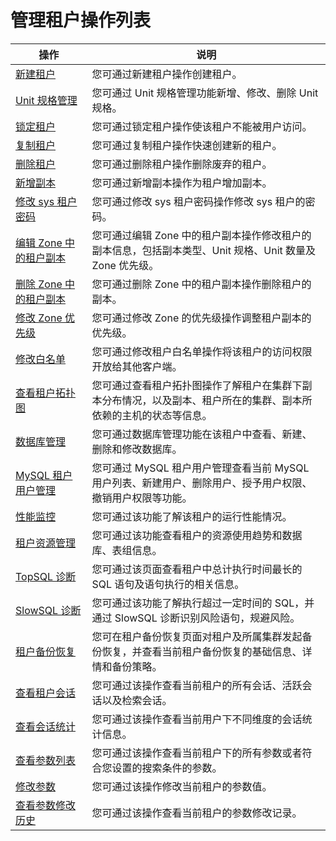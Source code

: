 # 管理租户操作列表

|                               操作                                |                               说明                                |
|-----------------------------------------------------------------|-----------------------------------------------------------------|
| [新建租户](200.basic-tenant-operations/100.userguide-create-a-tenant.md)             | 您可通过新建租户操作创建租户。                                                 |
| [Unit 规格管理](200.basic-tenant-operations/300.unit-specification-management.md)        | 您可通过 Unit 规格管理功能新增、修改、删除 Unit 规格。                               |
| [锁定租户](200.basic-tenant-operations/500.locked-tenants.md)             | 您可通过锁定租户操作使该租户不能被用户访问。                                          |
| [复制租户](200.basic-tenant-operations/600.replication-tenant.md)             | 您可通过复制租户操作快速创建新的租户。                                             |
| [删除租户](200.basic-tenant-operations/700.userguide-delete-a-tenant.md)             | 您可通过删除租户操作删除废弃的租户。                                              |
| [新增副本](200.basic-tenant-operations/900.add-copy.md)             | 您可通过新增副本操作为租户增加副本。                                              |
| [修改 sys 租户密码](200.basic-tenant-operations/1000.modify-the-sys-tenant-password.md)      | 您可通过修改 sys 租户密码操作修改 sys 租户的密码。                                  |
| [编辑 Zone 中的租户副本](200.basic-tenant-operations/1100.edit-the-tenant-copy-in-the-zone.md)   | 您可通过编辑 Zone 中的租户副本操作修改租户的副本信息，包括副本类型、Unit 规格、Unit 数量及 Zone 优先级。 |
| [删除 Zone 中的租户副本](200.basic-tenant-operations/1200.delete-a-replica-of-a-tenant-in-a-private-zone.md)   | 您可通过删除 Zone 中的租户副本操作删除租户的副本。                                    |
| [修改 Zone 优先级](200.basic-tenant-operations/1300.modify-a-zone-priority.md)      | 您可通过修改 Zone 的优先级操作调整租户副本的优先级。                                   |
| [修改白名单](200.basic-tenant-operations/1400.modify-whitelist.md)            | 您可通过修改租户白名单操作将该租户的访问权限开放给其他客户端。                                 |
| [查看租户拓扑图](../500.manage-tenants/300.userguide-view-the-tenant-topology.md)          | 您可通过查看租户拓扑图操作了解租户在集群下副本分布情况，以及副本、租户所在的集群、副本所依赖的主机的状态等信息。        |
| [数据库管理](../500.manage-tenants/500.database-management.md)            | 您可通过数据库管理功能在该租户中查看、新建、删除和修改数据库。                                 |
| [MySQL 租户用户管理](../500.manage-tenants/600.mysql-tenant-user-management.md)     | 您可通过 MySQL 租户用户管理查看当前 MySQL 用户列表、新建用户、删除用户、授予用户权限、撤销用户权限等功能。    |
| [性能监控](../500.manage-tenants/800.userguide-performance-monitoring.md)             | 您可通过该功能了解该租户的运行性能情况。                                            |
| [租户资源管理](../500.manage-tenants/900.tenant-resource-management.md)           | 您可通过该功能查看租户的资源使用趋势和数据库、表组信息。                                    |
| [TopSQL 诊断](1000.sql-diagnostics/100.userguide-topsql-diagnostics.md)        | 您可通过该页面查看租户中总计执行时间最长的 SQL 语句及语句执行的相关信息。                         |
| [SlowSQL 诊断](1000.sql-diagnostics/300.slowsql-diagnostics.md)       | 您可通过该功能了解执行超过一定时间的 SQL，并通过 SlowSQL 诊断识别风险语句，规避风险。               |
| [租户备份恢复](../500.manage-tenants/1300.backup-tenants.md)   |  您可在租户备份恢复页面对租户及所属集群发起备份恢复，并查看当前租户备份恢复的基础信息、详情和备份策略。|
| [查看租户会话](1100.session-management/100.view-tenant-sessions.md)           | 您可通过该操作查看当前租户的所有会话、活跃会话以及检索会话。                                  |
| [查看会话统计](1100.session-management/300.userguide-view-session-statistics.md)           | 您可通过该操作查看当前用户下不同维度的会话统计信息。                                      |
| [查看参数列表](1200.userguide-parameters/100.userguide-view-the-parameter-list.md)           | 您可通过该操作查看当前租户下的所有参数或者符合您设置的搜索条件的参数。                             |
| [修改参数](1200.userguide-parameters/200.userguide-modify-parameters.md)             | 您可通过该操作修改当前租户的参数值。                                              |
| [查看参数修改历史](1200.userguide-parameters/300.uerguide-view-parameter-modification-history.md)         | 您可通过该操作查看当前租户的参数修改记录。                                           |
